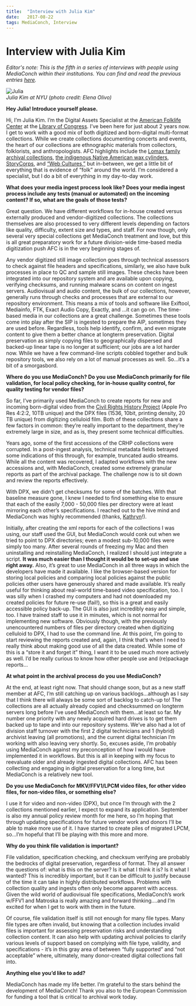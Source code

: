 ```yaml
---
title:  "Interview with Julia Kim"
date:   2017-08-22
tags: MediaConch, Interview
---
```


# Interview with Julia Kim

*Editor's note: This is the fifth in a series of interviews with people using MediaConch within their institutions. You can find and read the previous entries [here](https://mediaarea.net/MediaConch/blog.html).*  

![Julia](/bundles/mediaconch/img/julia-cropped.png)  
*Julia Kim at NYU (photo credit: Elena Olivo)*

**Hey Julia! Introduce yourself please.**  

Hi, I’m Julia Kim. I’m the Digital Assets Specialist at the [American Folklife Center](https://www.loc.gov/folklife/) at the [Library of Congress](https://www.loc.gov/). I’ve been here for just about 2 years now. I get to work with a good mix of both digitized and born-digital multi-format collections. While we create collections documenting concerts and events, the heart of our collections are ethnographic materials from collectors, folklorists, and anthropologists. AFC highlights include the [Lomax family archival collections](https://www.loc.gov/collections/alan-lomax-manuscripts/about-this-collection/), [the indigenous Native American wax cylinders](https://www.loc.gov/collections/omaha-indian-music/about-this-collection/), [StoryCorps](https://storycorps.org/), and [“Web Cultures,”](https://www.loc.gov/collections/web-cultures-web-archive/about-this-collection/) but in-between, we get a little bit of everything that is evidence of “folk” around the world. I’m considered a specialist, but I do a bit of everything in my day-to-day work.

**What does your media ingest process look like? Does your media ingest process include any tests (manual or automated) on the incoming content? If so, what are the goals of those tests?**  

Great question. We have different workflows for in-house created versus externally produced and vendor-digitized collections. The collections themselves are also processed to very different levels depending on factors like quality, difficulty, extent size and types, and staff. For now though, only several very special collections get MediaConch treatment and love, but this is all great preparatory work for a future division-wide time-based media digitization push AFC is in the very beginning stages of.

Any vendor digitized still image collection goes through technical assessors to check against file headers and specifications, similarly, we also have bulk processes in place to QC and sample still images. These checks have been integrated into our repository system and are available upon copying, verifying checksums, and running malware scans on content on ingest servers. Audiovisual and audio content, the bulk of our collections, however, generally runs through checks and processes that are external to our repository environment. This means a mix of tools and software like Exiftool, Mediainfo, FTK, Exact Audio Copy, Exactly, and ...it can go on. The time-based media in our collections are a great challenge. Sometimes these tools come into play after the SIP is ingested to prepare the AIP, sometimes they are used before. Regardless, tools help identify, confirm, and even migrate content to give them a better chance at longterm preservation. Digital preservation as simply copying files to geographically dispersed and backed-up linear tape is no longer at sufficient; our jobs are a lot harder now. While we have a few command-line scripts cobbled together and bulk repository tools, we also rely on a lot of manual processes as well. So...it’s a bit of a smorgasbord.


**Where do you use MediaConch? Do you use MediaConch primarily for file validation, for local policy checking, for in-house quality control, for quality testing for vendor files?**  

So far, I’ve primarily used MediaConch to create reports for new and incoming born-digital video from the [Civil Rights History Project](https://www.loc.gov/collections/civil-rights-history-project/about-this-collection/) (Apple Pro Res 4:2:2, 10TB unique) and the DPX files (1536, 10bit, printing density, 20 TB unique) from digitizing celluloid film. Both of these collections share a few factors in common: they’re really important to the department, they’re extremely large in size, and as is, they present some technical difficulties.

Years ago, some of the first accessions of the CRHP collections were corrupted. In a post-ingest analysis, technical metadata fields betrayed some indications of this through, for example, truncated audio streams. While all the content was recovered, I adapted workflows with the new accessions and, with MediaConch, created some extremely granular reports as part of the archival package. The challenge now is to sit down and review the reports effectively.

With DPX, we didn’t get checksums for some of the batches. With that baseline measure gone, I knew I needed to find something else to ensure that each of the easily 7,000 - 50,000 files per directory were at least mirroring each other’s specifications. I reached out to the hive mind and MediaConch was highly recommended (thanks, [Kathryn](https://mediaarea.net/MediaConch/2017/07/07/interview-with-kathryn-gronsbell/)!).

Initially, after creating the xml reports for each of the collections I was using, our staff used the GUI, but MediaConch would conk out when we tried to point to DPX directories; even a modest sub-10,000 files were simply too many. After several rounds of freezing my Mac and then uninstalling and reinstalling MediaConch, I realized I should just integrate a script. **It was much easier than I thought it would be to set-up and use right away.** Also, it’s great to use MediaConch in all three ways in which the developers have made it available. I like the browser-based version for storing local policies and comparing local policies against the public policies other users have generously shared and made available. It’s really useful for thinking about real-world time-based video specification, too. I was silly when I crashed my computers and had not downloaded my created policies for future re-use (fail!), so this is a great and easily accessible policy back-up. The GUI is also just incredibly easy and simple, too. I have trained staff to use it in minutes, which is not normal for implementing new software. Obviously though, with the previously unencountered numbers of files per directory created when digitizing celluloid to DPX, I had to use the command line. At this point, I’m going to start reviewing the reports created and, again, I think that’s when I need to really think about making good use of all the data created. While some of this is a “store it and forget it” thing, I want it to be used much more actively as well. I’d be really curious to know how other people use and (re)package reports...

**At what point in the archival process do you use MediaConch?**  

At the end, at least right now. That should change soon, but as a new staff member at AFC, I’m still catching up on various backlogs...although as I say that I think there will always be some sort of backlog to catch-up to! The collections are all actually already copied and checksummed on longterm servers long before I’ve used MediaConch with them...at least so far. My number one priority with any newly acquired hard drives is to get them backed up to tape and into our repository systems. We’ve also had a lot of division staff turnover with the first 2 digital technicians and 1 (hybrid) archivist leaving (all promotions), and the current digital technician I’m working with also leaving very shortly. So, excuses aside, I’m probably using MediaConch against my preconception of how I would have implemented it in workflows. But this is all in keeping with my focus to reevaluate older and already ingested digital collections. AFC has been collecting and engaging in digital preservation for a long time, but MediaConch is a relatively new tool.

**Do you use MediaConch for MKV/FFV1/LPCM video files, for other video files, for non-video files, or something else?**  

I use it for video and non-video (DPX), but once I’m through with the 2 collections mentioned earlier, I expect to expand its application. September is also my annual policy review month for me here, so I’m hoping that through updating specifications for future vendor work and donors I’ll be able to make more use of it. I have started to create piles of migrated LPCM, so...I’m hopeful that I’ll be playing with this more and more.

**Why do you think file validation is important?**  

File validation, specification checking, and checksum verifying are probably the bedrocks of digital preservation, regardless of format. They all answer the questions of: what is this on the server? Is it what I think it is? Is it what I wanted? This is incredibly important, but it can be difficult to justify because of the time it can take in highly distributed workflows. Problems with collection quality and ingests often only become apparent with access. Given the wild world of audiovisual file specifications, MediaConch’s work w/FFV1 and Matroska is really amazing and forward thinking….and I’m excited for when I get to work with them in the future.

Of course, file validation itself is still not enough for many file types. Many file types are often invalid, but knowing that a collection includes invalid files is important for assessing preservation risks and understanding collection content. It can also help with updating archival policies to clarify various levels of support based on complying with file type, validity, and specifications - it’s in this gray area of between “fully supported” and “not acceptable” where, ultimately, many donor-created digital collections fall into.


**Anything else you’d like to add?**  

MediaConch has made my life better. I’m grateful to the stars behind the development of MediaConch! Thank you also to the European Commission for funding a tool that is critical to archival work today.
